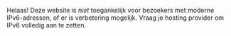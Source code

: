 Helaas! Deze website is *niet* toegankelijk voor bezoekers met moderne IPv6-adressen, of er is verbetering mogelijk. Vraag je hosting provider om IPv6 volledig aan te zetten.
